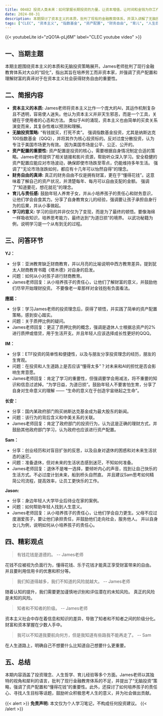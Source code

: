 ```yaml
---
title: 00482 投资人类未来：如何掌握长期投资的力量，让资本增值，让时间和金钱为你工作？
date: 2024-08-31
description: 本期探讨了资本主义的本质，批判了现有的金融教育体系，并深入讲解了无脑投资策略，强调了资产配置的重要性，以及如何获得真正的财务自由。此外，还讨论了育儿与责任感、人生目标的寻找等话题。
tags: ["CLEC", "资本主义", "指数基金", "资产配置", "财务自由", "育儿", "人生目标"]
---
```


{{< youtubeLite id="zQO1A-pLj6M" label="CLEC youtube video" >}}

## 一、当期主题
本期主题围绕资本主义的本质和无脑投资策略展开。James老师批判了现行金融教育体系对大众的“奴化”，指出其旨在培养劳工而非资本家，并强调了资产配置和理解财富的真谛对于在资本主义社会获得财务自由的重要性。

## 二、简报内容
* **资本主义的本质:** James老师将资本主义比作一个庞大的AI，其运作机制复杂且不透明，容易使人迷失。他认为资本主义并非天生邪恶，而是一个工具，关键在于使用者的心态和方法。 类似于AI的涌现，资本主义也由简单的买卖关系演变而来，其复杂性难以预测和理解。
* **无脑投资策略:**  “有钱就买，打死不卖”。 强调指数基金投资，尤其是纳斯达克100指数基金（QQQ），并将其作为核心投资标的。反对过度分散投资，认为专注于美国市场更为有效。 因为美国市场是公平、公正、公开的。
* **资产配置的重要性:**  资产配置是投资的核心，需要根据自身情况制定合适的策略。James老师提供了相关链接和影片资源，帮助听众深入学习。安全稳健的资产配置应能应对市场波动，确保即使市场跌至零点，仍能维持多年生活。 强调了“无论市场涨跌如何，都应有十几年可以怡然自得”的理念。
* **财务自由的真谛:** 真正的财务自由不仅是拥有财富，更在于“懂得花钱”。这意味着了解自己的资产状况，并清楚每年、每月可以自由支配的金额。 强调了“知道要花，想花就花”的理念。
* **育儿与责任感:**  鼓励年轻人养育子女，并从小培养孩子的责任心和财务意识，让他们学会自食其力。分享了自身教育女儿的经验，强调要让孩子承担自身行为的后果，并从小事做起。
* **学习的意义:**  学习的目的并非仅仅为了变现，而是为了最终的顿悟。要像海绵一样吸收知识，培养思考能力，最终达到“为道日损”的境界。  以武功秘籍为例，说明学习是一个从有到无的过程。

## 三、问答环节
**YJ：**
- 分享：亚洲教育缺乏财商教育，并以月亮的比喻说明中西方教育差异。提到犹太人财商教育书籍《塔木德》对自身的启发。
- 问题：如何从小对孩子进行财商教育。
- James老师回复：从小培养孩子的责任心，让他们了解财富的意义，并鼓励他们尽早开始理财投资。 不要像老一辈那样对金钱抱有负面看法。

**應諾：**
- 分享：学习James老师的投资理念后，获得了顿悟，并实践了简单的资产配置策略，感到安心踏实。
- 问题：关于质押比例的疑问。
- James老师回复：更正了质押比例的概念，强调是退休人士根据总资产的2%进行质押或借贷，用于生活开支。并且年轻人应该选择成长性更好的QQQ。

**IM：**
- 分享：ETF投资的简单性和便捷性，以及与朋友分享投资理念的经历，朋友的生育观。
- 问题：在投资和人生道路上是否应该“懂得太多”？对未来和AI的担忧是否会影响生育意愿。
- James老师回复：肯定了学习的重要性，但强调要学会用减法，将不重要的知识和信息过滤掉。“为学日益，为道日损”。鼓励年轻人不要害怕生育，分享了自身对生命意义的理解 —— “生命的意义在于创造宇宙继起之生命”。

**长安：**
- 分享：国内某政府部门购买纳斯达克基金成为最大股东的新闻。
- 问题：该行为的背后含义和中美关系的关联。
- James老师回复：肯定了政府部门的投资行为，认为这是正确的理财方式，并鼓励其他政府部门学习，认为政府也应该进行资产配置。

**Sam：**
- 分享：创业经历和对盲目扩张的反思，以及自身对退休的困惑和对未来生活状态的迷茫。
- 问题：准备退休，但对未来的生活状态感到迷茫，不知如何准备。
- James老师回复：退休不是唯一选择，要倾听内心的声音，找到让自己快乐的生活方式。不必过度计划未来，船到桥头自然直。 并且建议Sam思考如何精简公司流程，提高效率，让员工更快乐的工作。

**Jason:**
- 分享：身边年轻人大学毕业后待业在家的案例。
- 问题：如何帮助年轻人找到人生意义。
- James老师回复：从小培养孩子的责任心，让他们学会自力更生。父母不应过度溺爱孩子，要让他们承担责任，并鼓励他们走向社会，服务他人。 并以自身女儿为例，说明如何从小培养孩子的责任心。


## 四、精彩观点
> 有钱花钱是道德的。
> -- James老师

花钱不应被视为负面行为，懂得花钱、乐于花钱才能真正享受财富带来的自由。 并且要利用信用卡的优惠和积分等。

> 我们知道得越多，我们不知道的风险就越大。
> -- James老师

随着认知的提升，我们需要更加谨慎地识别和评估潜在的未知风险。 真正的风险是未知的风险。

> 知者和不知者的阶级。
> -- James老师

资本主义社会中存在着信息和知识的差异，导致了知者和不知者之间的阶级分化。 财富和资本掌握在少数人手中。

> 我可以不知道我要航向何方，但是我知道有些路我不能再走了。
> -- Sam

在人生道路上，明确自己不想要什么比知道自己想要什么更重要。

## 五、总结
本期内容涵盖了投资理念、人生哲学、育儿经验等多个方面。James老师以其独特的视角和犀利的语言，批判了现行金融教育体系的不足，并提出了“无脑投资”策略，强调了资产配置和“懂得花钱”的重要性。此外，还探讨了如何培养孩子的责任心、寻找人生目标等话题，鼓励听众积极思考人生的意义，并为社会做出贡献。

{{< alert >}}
**免责声明:** 本文仅为个人学习笔记，不构成任何投资建议。
{{< /alert >}}
